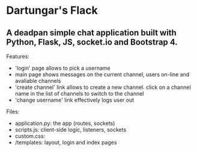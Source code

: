 # Dartungar's Flack

A deadpan simple chat application built with Python, Flask, JS, socket.io and Bootstrap 4.
------

Features:
- 'login' page allows to pick a username
- main page shows messages on the current channel, users on-line and avaliable channels
- 'create channel' link allows to create a new channel. click on a channel name in the list of channels to switch to the channel
- 'change username' link effectively logs user out

Files:
- application.py: the app (routes, sockets)
- scripts.js: client-side logic, listeners, sockets
- custom.css:
- /templates: layout, login and index pages

